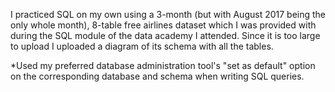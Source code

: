 I practiced SQL on my own using a 3-month (but with August 2017 being the only whole month), 
8-table free airlines dataset which I was provided with during the SQL module of the data academy I attended. 
Since it is too large to upload I uploaded a diagram of its schema with all the tables.

*Used my preferred database administration tool's "set as default" option on the corresponding database and schema when writing SQL queries.

